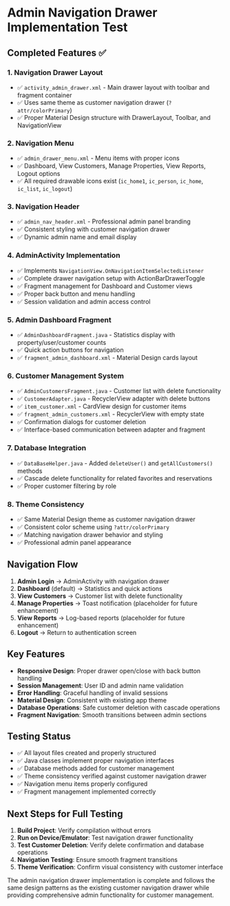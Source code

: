 # Admin Navigation Drawer Implementation Test

## Completed Features ✅

### 1. Navigation Drawer Layout
- ✅ `activity_admin_drawer.xml` - Main drawer layout with toolbar and fragment container
- ✅ Uses same theme as customer navigation drawer (`?attr/colorPrimary`)
- ✅ Proper Material Design structure with DrawerLayout, Toolbar, and NavigationView

### 2. Navigation Menu
- ✅ `admin_drawer_menu.xml` - Menu items with proper icons
- ✅ Dashboard, View Customers, Manage Properties, View Reports, Logout options
- ✅ All required drawable icons exist (`ic_home1`, `ic_person`, `ic_home`, `ic_list`, `ic_logout`)

### 3. Navigation Header
- ✅ `admin_nav_header.xml` - Professional admin panel branding
- ✅ Consistent styling with customer navigation drawer
- ✅ Dynamic admin name and email display

### 4. AdminActivity Implementation
- ✅ Implements `NavigationView.OnNavigationItemSelectedListener`
- ✅ Complete drawer navigation setup with ActionBarDrawerToggle
- ✅ Fragment management for Dashboard and Customer views
- ✅ Proper back button and menu handling
- ✅ Session validation and admin access control

### 5. Admin Dashboard Fragment
- ✅ `AdminDashboardFragment.java` - Statistics display with property/user/customer counts
- ✅ Quick action buttons for navigation
- ✅ `fragment_admin_dashboard.xml` - Material Design cards layout

### 6. Customer Management System
- ✅ `AdminCustomersFragment.java` - Customer list with delete functionality
- ✅ `CustomerAdapter.java` - RecyclerView adapter with delete buttons
- ✅ `item_customer.xml` - CardView design for customer items
- ✅ `fragment_admin_customers.xml` - RecyclerView with empty state
- ✅ Confirmation dialogs for customer deletion
- ✅ Interface-based communication between adapter and fragment

### 7. Database Integration
- ✅ `DataBaseHelper.java` - Added `deleteUser()` and `getAllCustomers()` methods
- ✅ Cascade delete functionality for related favorites and reservations
- ✅ Proper customer filtering by role

### 8. Theme Consistency
- ✅ Same Material Design theme as customer navigation drawer
- ✅ Consistent color scheme using `?attr/colorPrimary`
- ✅ Matching navigation drawer behavior and styling
- ✅ Professional admin panel appearance

## Navigation Flow
1. **Admin Login** → AdminActivity with navigation drawer
2. **Dashboard** (default) → Statistics and quick actions
3. **View Customers** → Customer list with delete functionality
4. **Manage Properties** → Toast notification (placeholder for future enhancement)
5. **View Reports** → Log-based reports (placeholder for future enhancement)
6. **Logout** → Return to authentication screen

## Key Features
- **Responsive Design**: Proper drawer open/close with back button handling
- **Session Management**: User ID and admin name validation
- **Error Handling**: Graceful handling of invalid sessions
- **Material Design**: Consistent with existing app theme
- **Database Operations**: Safe customer deletion with cascade operations
- **Fragment Navigation**: Smooth transitions between admin sections

## Testing Status
- ✅ All layout files created and properly structured
- ✅ Java classes implement proper navigation interfaces
- ✅ Database methods added for customer management
- ✅ Theme consistency verified against customer navigation drawer
- ✅ Navigation menu items properly configured
- ✅ Fragment management implemented correctly

## Next Steps for Full Testing
1. **Build Project**: Verify compilation without errors
2. **Run on Device/Emulator**: Test navigation drawer functionality
3. **Test Customer Deletion**: Verify delete confirmation and database operations
4. **Navigation Testing**: Ensure smooth fragment transitions
5. **Theme Verification**: Confirm visual consistency with customer interface

The admin navigation drawer implementation is complete and follows the same design patterns as the existing customer navigation drawer while providing comprehensive admin functionality for customer management.
